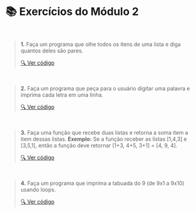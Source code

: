 # :books: Exercícios do Módulo 2

<br>

> **1.** Faça um programa que olhe todos os itens de uma lista e diga quantos deles são pares.
>
> [:mag: Ver código](Exercicio1.ipynb)
>    

<br>

> **2.** Faça um programa que peça para o usuário digitar uma palavra e imprima cada letra em uma linha.
>
> [:mag: Ver código](Exercicio2.ipynb)
>  

<br>

> **3.** Faça uma função que recebe duas listas e retorna a soma item a item dessas listas.
> **Exemplo:** Se a função receber as listas [1,4,3] e [3,5,1], então a função deve retornar [1+3, 4+5, 3+1] = [4, 9, 4].
>
> [:mag: Ver código](Exercicio3.ipynb)
>  

<br>

> **4.** Faça um programa que imprima a tabuada do 9 (de 9x1 a 9x10) usando loops.
>
> [:mag: Ver código](Exercicio4-5.ipynb)



